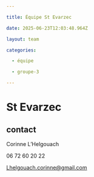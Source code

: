 ```yaml
---

title: Équipe St Evarzec 

date: 2025-06-23T12:03:48.964Z

layout: team

categories:

  - équipe

  - groupe-3

---
```


# St Evarzec 



## contact 

Corinne L’Helgouach

06 72 60 20 22

Lhelgouach.corinne@gmail.com


